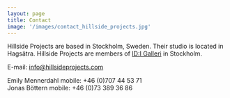```yaml
---
layout: page
title: Contact
image: '/images/contact_hillside_projects.jpg'
---
```


Hillside Projects are based in Stockholm, Sweden. Their studio is located in Hagsätra. Hillside Projects are members of <a href="http://idigalleri.org/" target="blank">ID:I Galleri</a> in Stockholm.


E-mail: info@hillsideprojects.com

Emily Mennerdahl mobile: +46 (0)707 44 53 71<br/>
Jonas Böttern mobile: +46 (0)73 389 36 86
